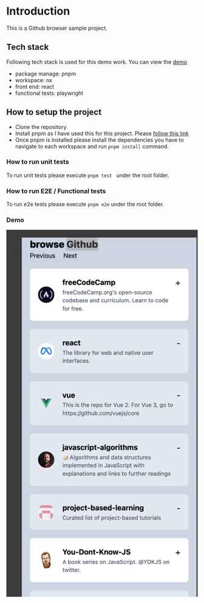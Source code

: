# Introduction

This is a Github browser sample project. 

## Tech stack

Following tech stack is used for this demo work. You can view the [demo](https://mypvmv-3000.csb.app/)

- package manage: pnpm
- workspace: nx
- front end: react
- functional tests: playwright

## How to setup the project

- Clone the repository
- Install pnpm as I have used this for this project. Please [follow this link](https://pnpm.io/installation)
- Once pnpm is installed please install the dependencies you have to navigate to each workspace and run ``` pnpm install ``` command.

### How to run unit tests

To run unit tests please execute ```pnpm test ``` under the root folder.

### How to run E2E / Functional tests

To run e2e tests please execute ```pnpm e2e``` under the root folder.

### Demo

![alt text](image.png)
